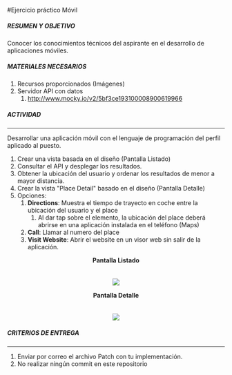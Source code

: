 #Ejercicio práctico Móvil 

##### RESUMEN Y OBJETIVO
Conocer los conocimientos técnicos del aspirante en el desarrollo de aplicaciones móviles.

##### MATERIALES NECESARIOS
1. Recursos proporcionados (Imágenes)
1. Servidor API con datos 
	1. http://www.mocky.io/v2/5bf3ce193100008900619966

##### ACTIVIDAD
------------


Desarrollar una aplicación móvil con el lenguaje de programación del perfil aplicado al puesto.

1. Crear una vista basada en el diseño  (Pantalla Listado)
1. Consultar el API y desplegar los resultados.
1. Obtener la ubicación del usuario y ordenar los resultados de menor a  mayor distancia.
1. Crear la vista "Place Detail" basado en el diseño (Pantalla Detalle)
1. Opciones:
	1. **Directions**: Muestra el tiempo de trayecto en coche entre la ubicación del usuario y el place 
		1. Al dar tap sobre el elemento, la ubicación del place deberá abrirse en una aplicación instalada en el teléfono (Maps)
	1. **Call**: Llamar al numero del place
	1. **Visit Website**: Abrir el website en un visor web sin salir de la aplicación.

<p align="center">
  <b>Pantalla Listado</b><br>
  <br><br>
  <img src="https://firebasestorage.googleapis.com/v0/b/arkusnexus-reclutamiento.appspot.com/o/ScreenShotMobileTest%2FMobileTest.png?alt=media&token=f88ec070-edd0-4328-9639-1a2e3d6aed2b">
</p>

<p align="center">
  <b>Pantalla Detalle</b><br>
  <br><br>
  <img src="https://firebasestorage.googleapis.com/v0/b/arkusnexus-reclutamiento.appspot.com/o/ScreenShotMobileTest%2FMobileTestDetail.png?alt=media&token=07896442-7fdb-4ff1-959e-ab93d09f7c05">
</p>

##### CRITERIOS DE ENTREGA
------------
1. Enviar por correo el archivo Patch con tu implementación.
1. No realizar ningún commit en este repositorio
